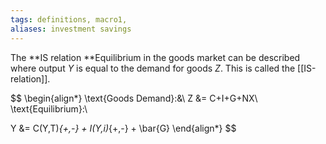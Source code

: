 ```yaml
---
tags: definitions, macro1,  
aliases: investment savings 
---
```

The **IS relation **Equilibrium in the goods market can be described where output $Y$ is equal to the demand for goods $Z$. This is called the [[IS-relation]].

$$ 
\begin{align*}
\text{Goods Demand}:&\\
Z &= C+I+G+NX\\
\text{Equilibrium}:\\

Y &= C(Y,T)_{+,-} + I(Y,i)_{+,-} + \bar{G} 
\end{align*}
$$